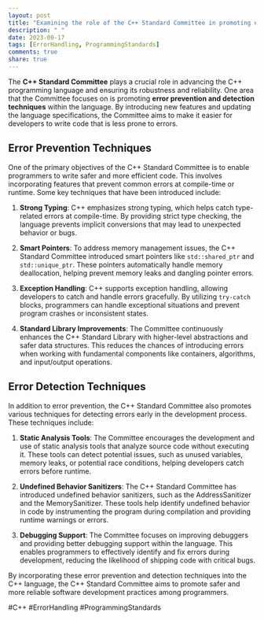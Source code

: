 ```yaml
---
layout: post
title: "Examining the role of the C++ Standard Committee in promoting error prevention and detection techniques"
description: " "
date: 2023-09-17
tags: [ErrorHandling, ProgrammingStandards]
comments: true
share: true
---
```


The **C++ Standard Committee** plays a crucial role in advancing the C++ programming language and ensuring its robustness and reliability. One area that the Committee focuses on is promoting **error prevention and detection techniques** within the language. By introducing new features and updating the language specifications, the Committee aims to make it easier for developers to write code that is less prone to errors.

## Error Prevention Techniques

One of the primary objectives of the C++ Standard Committee is to enable programmers to write safer and more efficient code. This involves incorporating features that prevent common errors at compile-time or runtime. Some key techniques that have been introduced include:

1. **Strong Typing**: C++ emphasizes strong typing, which helps catch type-related errors at compile-time. By providing strict type checking, the language prevents implicit conversions that may lead to unexpected behavior or bugs.

2. **Smart Pointers**: To address memory management issues, the C++ Standard Committee introduced smart pointers like `std::shared_ptr` and `std::unique_ptr`. These pointers automatically handle memory deallocation, helping prevent memory leaks and dangling pointer errors.

3. **Exception Handling**: C++ supports exception handling, allowing developers to catch and handle errors gracefully. By utilizing `try-catch` blocks, programmers can handle exceptional situations and prevent program crashes or inconsistent states.

4. **Standard Library Improvements**: The Committee continuously enhances the C++ Standard Library with higher-level abstractions and safer data structures. This reduces the chances of introducing errors when working with fundamental components like containers, algorithms, and input/output operations.

## Error Detection Techniques

In addition to error prevention, the C++ Standard Committee also promotes various techniques for detecting errors early in the development process. These techniques include:

1. **Static Analysis Tools**: The Committee encourages the development and use of static analysis tools that analyze source code without executing it. These tools can detect potential issues, such as unused variables, memory leaks, or potential race conditions, helping developers catch errors before runtime.

2. **Undefined Behavior Sanitizers**: The C++ Standard Committee has introduced undefined behavior sanitizers, such as the AddressSanitizer and the MemorySanitizer. These tools help identify undefined behavior in code by instrumenting the program during compilation and providing runtime warnings or errors.

3. **Debugging Support**: The Committee focuses on improving debuggers and providing better debugging support within the language. This enables programmers to effectively identify and fix errors during development, reducing the likelihood of shipping code with critical bugs.

By incorporating these error prevention and detection techniques into the C++ language, the C++ Standard Committee aims to promote safer and more reliable software development practices among programmers.

#C++ #ErrorHandling #ProgrammingStandards